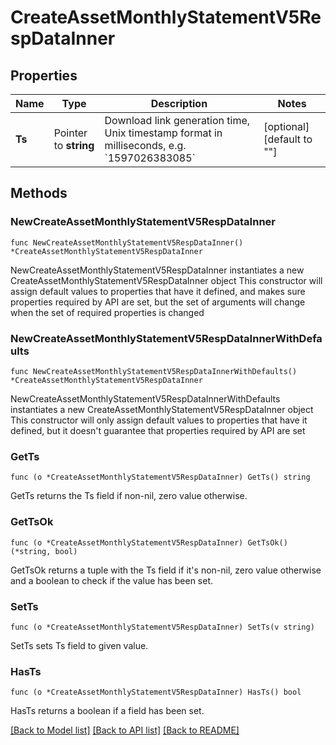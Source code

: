 # CreateAssetMonthlyStatementV5RespDataInner

## Properties

Name | Type | Description | Notes
------------ | ------------- | ------------- | -------------
**Ts** | Pointer to **string** | Download link generation time, Unix timestamp format in milliseconds, e.g. &#x60;1597026383085&#x60; | [optional] [default to ""]

## Methods

### NewCreateAssetMonthlyStatementV5RespDataInner

`func NewCreateAssetMonthlyStatementV5RespDataInner() *CreateAssetMonthlyStatementV5RespDataInner`

NewCreateAssetMonthlyStatementV5RespDataInner instantiates a new CreateAssetMonthlyStatementV5RespDataInner object
This constructor will assign default values to properties that have it defined,
and makes sure properties required by API are set, but the set of arguments
will change when the set of required properties is changed

### NewCreateAssetMonthlyStatementV5RespDataInnerWithDefaults

`func NewCreateAssetMonthlyStatementV5RespDataInnerWithDefaults() *CreateAssetMonthlyStatementV5RespDataInner`

NewCreateAssetMonthlyStatementV5RespDataInnerWithDefaults instantiates a new CreateAssetMonthlyStatementV5RespDataInner object
This constructor will only assign default values to properties that have it defined,
but it doesn't guarantee that properties required by API are set

### GetTs

`func (o *CreateAssetMonthlyStatementV5RespDataInner) GetTs() string`

GetTs returns the Ts field if non-nil, zero value otherwise.

### GetTsOk

`func (o *CreateAssetMonthlyStatementV5RespDataInner) GetTsOk() (*string, bool)`

GetTsOk returns a tuple with the Ts field if it's non-nil, zero value otherwise
and a boolean to check if the value has been set.

### SetTs

`func (o *CreateAssetMonthlyStatementV5RespDataInner) SetTs(v string)`

SetTs sets Ts field to given value.

### HasTs

`func (o *CreateAssetMonthlyStatementV5RespDataInner) HasTs() bool`

HasTs returns a boolean if a field has been set.


[[Back to Model list]](../README.md#documentation-for-models) [[Back to API list]](../README.md#documentation-for-api-endpoints) [[Back to README]](../README.md)



